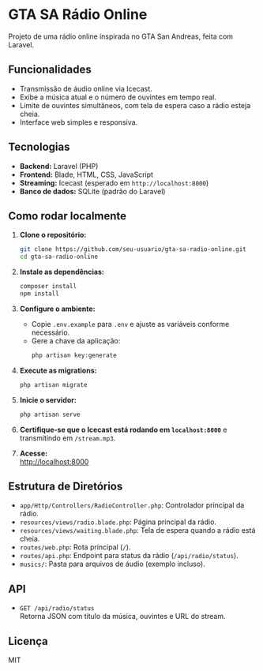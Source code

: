
# GTA SA Rádio Online

Projeto de uma rádio online inspirada no GTA San Andreas, feita com Laravel.

## Funcionalidades

- Transmissão de áudio online via Icecast.
- Exibe a música atual e o número de ouvintes em tempo real.
- Limite de ouvintes simultâneos, com tela de espera caso a rádio esteja cheia.
- Interface web simples e responsiva.

## Tecnologias

- **Backend:** Laravel (PHP)
- **Frontend:** Blade, HTML, CSS, JavaScript
- **Streaming:** Icecast (esperado em `http://localhost:8000`)
- **Banco de dados:** SQLite (padrão do Laravel)

## Como rodar localmente

1. **Clone o repositório:**
	```bash
	git clone https://github.com/seu-usuario/gta-sa-radio-online.git
	cd gta-sa-radio-online
	```

2. **Instale as dependências:**
	```bash
	composer install
	npm install
	```

3. **Configure o ambiente:**
	- Copie `.env.example` para `.env` e ajuste as variáveis conforme necessário.
	- Gere a chave da aplicação:
	  ```bash
	  php artisan key:generate
	  ```

4. **Execute as migrations:**
	```bash
	php artisan migrate
	```

5. **Inicie o servidor:**
	```bash
	php artisan serve
	```

6. **Certifique-se que o Icecast está rodando em `localhost:8000`** e transmitindo em `/stream.mp3`.

7. **Acesse:**  
	[http://localhost:8000](http://localhost:8000)

## Estrutura de Diretórios

- `app/Http/Controllers/RadioController.php`: Controlador principal da rádio.
- `resources/views/radio.blade.php`: Página principal da rádio.
- `resources/views/waiting.blade.php`: Tela de espera quando a rádio está cheia.
- `routes/web.php`: Rota principal (`/`).
- `routes/api.php`: Endpoint para status da rádio (`/api/radio/status`).
- `musics/`: Pasta para arquivos de áudio (exemplo incluso).

## API

- `GET /api/radio/status`  
  Retorna JSON com título da música, ouvintes e URL do stream.

## Licença

MIT
